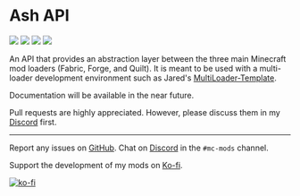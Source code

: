 # Ash API
[![](http://cf.way2muchnoise.eu/full_838498_downloads.svg)](https://www.curseforge.com/minecraft/mc-mods/ash-api)
[![](https://img.shields.io/modrinth/dt/ash-api?logo=modrinth&style=flat)](https://www.modrinth.com/mod/ash-api)
[![](http://cf.way2muchnoise.eu/versions/838498.svg)](https://www.curseforge.com/minecraft/mc-mods/ash-api)
[![](https://maven.diontryban.com/api/badge/latest/releases/com/diontryban/ash/ash_api-common?color=40c14a&name=Maven&prefix=v)](https://maven.diontryban.com/#/releases/com/diontryban/ash)

An API that provides an abstraction layer between the three main Minecraft mod loaders (Fabric, Forge, and Quilt). It is meant to be used with a multi-loader development environment such as Jared's [MultiLoader-Template](https://github.com/jaredlll08/MultiLoader-Template).

Documentation will be available in the near future.

Pull requests are highly appreciated. However, please discuss them in my [Discord](https://discord.gg/aUwZKagWh2) first.

---

Report any issues on [GitHub](https://github.com/Trikzon/ash-api/issues). Chat on [Discord](https://discord.gg/aUwZKagWh2) in the `#mc-mods` channel.

Support the development of my mods on [Ko-fi](https://ko-fi.com/X7X8D56YI).

[![ko-fi](https://ko-fi.com/img/githubbutton_sm.svg)](https://ko-fi.com/X7X8D56YI)
